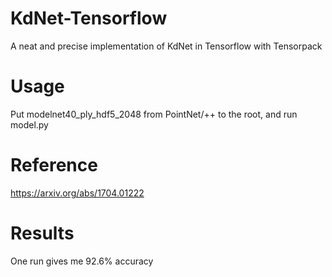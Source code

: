 # KdNet-Tensorflow
A neat and precise implementation of KdNet in Tensorflow with Tensorpack

# Usage
Put modelnet40_ply_hdf5_2048 from PointNet/++ to the root, and run model.py

# Reference
https://arxiv.org/abs/1704.01222

# Results
One run gives me 92.6% accuracy
